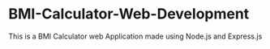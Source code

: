 # BMI-Calculator-Web-Development
 This is a BMI Calculator web Application made using Node.js and Express.js
